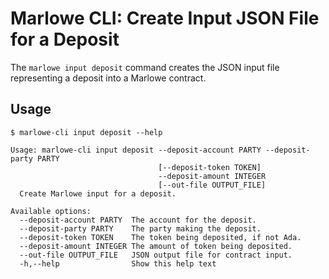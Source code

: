 # Marlowe CLI: Create Input JSON File for a Deposit

The `marlowe input deposit` command creates the JSON input file representing a deposit into a Marlowe contract.


## Usage

    $ marlowe-cli input deposit --help
    
    Usage: marlowe-cli input deposit --deposit-account PARTY --deposit-party PARTY 
                                     [--deposit-token TOKEN]
                                     --deposit-amount INTEGER 
                                     [--out-file OUTPUT_FILE]
      Create Marlowe input for a deposit.
    
    Available options:
      --deposit-account PARTY  The account for the deposit.
      --deposit-party PARTY    The party making the deposit.
      --deposit-token TOKEN    The token being deposited, if not Ada.
      --deposit-amount INTEGER The amount of token being deposited.
      --out-file OUTPUT_FILE   JSON output file for contract input.
      -h,--help                Show this help text
